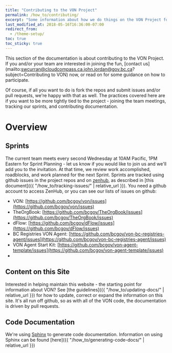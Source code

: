 ```yaml
---
title: "Contributing to the VON Project"
permalink: /how_to/contributing/
excerpt: "Some information about how we do things on the VON Project for those interested in contributing."
last_modified_at: 2018-05-16T16:36:00-07:00
redirect_from:
  - /theme-setup/
toc: true
toc_sticky: true
---
```


This section of the documentation is about contributing to the VON Project. If you and/or your team are interested in joining the fun, [contact us](mailto:swcurran@cloudcompass.ca,john.jordan@gov.bc.ca?subject=Contributing to VON) now, or  read on for some guidance on how to participate.

Of course, if all you want to do is fork the repos and submit issues and/or pull requests, we're happy with that as well. The practices covered here are if you want to be more tightly tied to the project - joining the team meetings, tracking our sprints, and contributing documentation.

# Overview

## Sprints

The current team meets every second Wednesday at 10AM Pacific, 1PM Eastern for Sprint Planning - let us know if you would like to join us and we'll add you to the invitation. At that time, we review work accomplished, roadblocks, and work planned for the next Sprint. Sprints are tracked using github issues in the project repos and on [zenhub](https://app.zenhub.com/workspace/o/bcgov/von-bc-registries-agent/boards?repos=113071139,104127743,98577443,126396819), as described in [this document]({{ "/how_to/tracking-issues/" | relative_url }}). You need a github account to access ZenHub, or you can see our lists of issues on github:

* VON: [https://github.com/bcgov/von/issues](https://github.com/bcgov/von/issues)
* TheOrgBook: [https://github.com/bcgov/TheOrgBook/issues](https://github.com/bcgov/TheOrgBook/issues)
* dFlow: [https://github.com/bcgov/dFlow/issues](https://github.com/bcgov/dFlow/issues)
* BC Registries VON Agent: [https://github.com/bcgov/von-bc-registries-agent/issues](https://github.com/bcgov/von-bc-registries-agent/issues)
* VON Agent Start Kit: [https://github.com/bcgov/von-agent-template/issues](https://github.com/bcgov/von-agent-template/issues)
* 
## Content on this Site

Interested in helping maintain this website - the starting point for information about VON? See [the guidelines]({{ "/how_to/updating-docs/" | relative_url }}) for how to update, correct or expand the information on this site. It's all run off github, so as with all of the VON code, the documentation is driven by pull requests.

## Code Documentation

We're using [Sphinx](https://http://www.sphinx-doc.org) to generate code documentation. Information on using Sphinx can be found [here]({{ "/how_to/generating-code-docs/" | relative_url }})